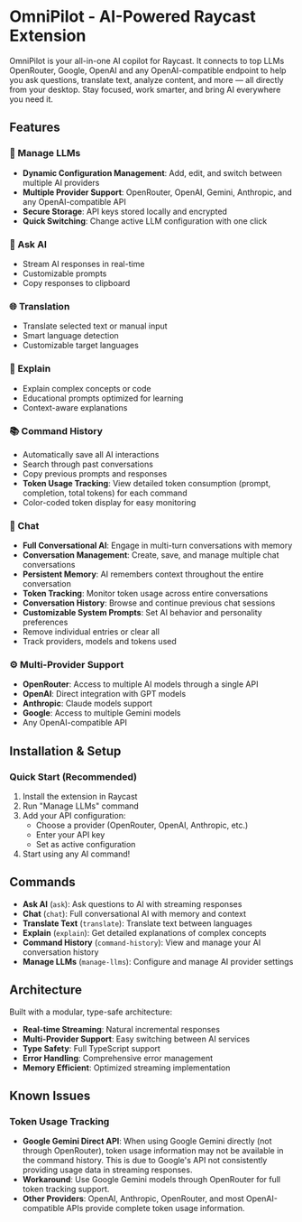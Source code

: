 # OmniPilot - AI-Powered Raycast Extension

OmniPilot is your all-in-one AI copilot for Raycast. It connects to top LLMs OpenRouter, Google, OpenAI and any OpenAI-compatible endpoint to help you ask questions, translate text, analyze content, and more — all directly from your desktop. Stay focused, work smarter, and bring AI everywhere you need it.

## Features

### 🔧 Manage LLMs
- **Dynamic Configuration Management**: Add, edit, and switch between multiple AI providers
- **Multiple Provider Support**: OpenRouter, OpenAI, Gemini, Anthropic, and any OpenAI-compatible API
- **Secure Storage**: API keys stored locally and encrypted
- **Quick Switching**: Change active LLM configuration with one click

### 🤖 Ask AI
- Stream AI responses in real-time  
- Customizable prompts
- Copy responses to clipboard

### 🌐 Translation
- Translate selected text or manual input
- Smart language detection
- Customizable target languages

### 📖 Explain
- Explain complex concepts or code
- Educational prompts optimized for learning
- Context-aware explanations

### 📚 Command History
- Automatically save all AI interactions
- Search through past conversations  
- Copy previous prompts and responses
- **Token Usage Tracking**: View detailed token consumption (prompt, completion, total tokens) for each command
- Color-coded token display for easy monitoring

### 💬 Chat
- **Full Conversational AI**: Engage in multi-turn conversations with memory
- **Conversation Management**: Create, save, and manage multiple chat conversations
- **Persistent Memory**: AI remembers context throughout the entire conversation
- **Token Tracking**: Monitor token usage across entire conversations
- **Conversation History**: Browse and continue previous chat sessions
- **Customizable System Prompts**: Set AI behavior and personality preferences
- Remove individual entries or clear all
- Track providers, models and tokens used

### ⚙️ Multi-Provider Support
- **OpenRouter**: Access to multiple AI models through a single API
- **OpenAI**: Direct integration with GPT models  
- **Anthropic**: Claude models support
- **Google**: Access to multiple Gemini models
- Any OpenAI-compatible API

## Installation & Setup

### Quick Start (Recommended)

1. Install the extension in Raycast
2. Run "Manage LLMs" command
3. Add your API configuration:
   - Choose a provider (OpenRouter, OpenAI, Anthropic, etc.)
   - Enter your API key
   - Set as active configuration
4. Start using any AI command!

## Commands

- **Ask AI** (`ask`): Ask questions to AI with streaming responses
- **Chat** (`chat`): Full conversational AI with memory and context
- **Translate Text** (`translate`): Translate text between languages
- **Explain** (`explain`): Get detailed explanations of complex concepts
- **Command History** (`command-history`): View and manage your AI conversation history
- **Manage LLMs** (`manage-llms`): Configure and manage AI provider settings 

## Architecture

Built with a modular, type-safe architecture:
- **Real-time Streaming**: Natural incremental responses
- **Multi-Provider Support**: Easy switching between AI services  
- **Type Safety**: Full TypeScript support
- **Error Handling**: Comprehensive error management
- **Memory Efficient**: Optimized streaming implementation

## Known Issues

### Token Usage Tracking
- **Google Gemini Direct API**: When using Google Gemini directly (not through OpenRouter), token usage information may not be available in the command history. This is due to Google's API not consistently providing usage data in streaming responses.
- **Workaround**: Use Google Gemini models through OpenRouter for full token tracking support.
- **Other Providers**: OpenAI, Anthropic, OpenRouter, and most OpenAI-compatible APIs provide complete token usage information.